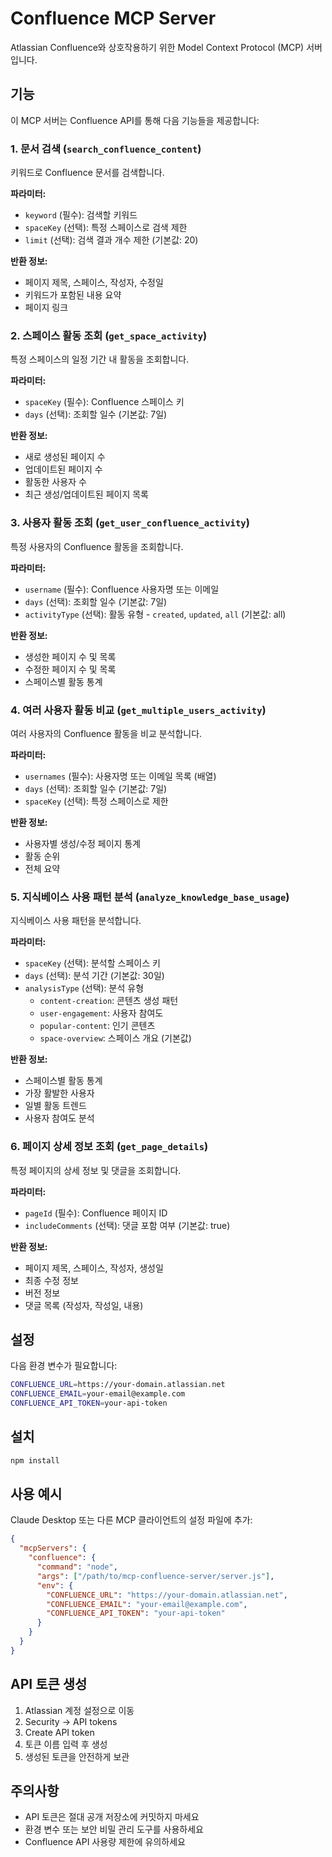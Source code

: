 # Confluence MCP Server

Atlassian Confluence와 상호작용하기 위한 Model Context Protocol (MCP) 서버입니다.

## 기능

이 MCP 서버는 Confluence API를 통해 다음 기능들을 제공합니다:

### 1. 문서 검색 (`search_confluence_content`)
키워드로 Confluence 문서를 검색합니다.

**파라미터:**
- `keyword` (필수): 검색할 키워드
- `spaceKey` (선택): 특정 스페이스로 검색 제한
- `limit` (선택): 검색 결과 개수 제한 (기본값: 20)

**반환 정보:**
- 페이지 제목, 스페이스, 작성자, 수정일
- 키워드가 포함된 내용 요약
- 페이지 링크

### 2. 스페이스 활동 조회 (`get_space_activity`)
특정 스페이스의 일정 기간 내 활동을 조회합니다.

**파라미터:**
- `spaceKey` (필수): Confluence 스페이스 키
- `days` (선택): 조회할 일수 (기본값: 7일)

**반환 정보:**
- 새로 생성된 페이지 수
- 업데이트된 페이지 수
- 활동한 사용자 수
- 최근 생성/업데이트된 페이지 목록

### 3. 사용자 활동 조회 (`get_user_confluence_activity`)
특정 사용자의 Confluence 활동을 조회합니다.

**파라미터:**
- `username` (필수): Confluence 사용자명 또는 이메일
- `days` (선택): 조회할 일수 (기본값: 7일)
- `activityType` (선택): 활동 유형 - `created`, `updated`, `all` (기본값: all)

**반환 정보:**
- 생성한 페이지 수 및 목록
- 수정한 페이지 수 및 목록
- 스페이스별 활동 통계

### 4. 여러 사용자 활동 비교 (`get_multiple_users_activity`)
여러 사용자의 Confluence 활동을 비교 분석합니다.

**파라미터:**
- `usernames` (필수): 사용자명 또는 이메일 목록 (배열)
- `days` (선택): 조회할 일수 (기본값: 7일)
- `spaceKey` (선택): 특정 스페이스로 제한

**반환 정보:**
- 사용자별 생성/수정 페이지 통계
- 활동 순위
- 전체 요약

### 5. 지식베이스 사용 패턴 분석 (`analyze_knowledge_base_usage`)
지식베이스 사용 패턴을 분석합니다.

**파라미터:**
- `spaceKey` (선택): 분석할 스페이스 키
- `days` (선택): 분석 기간 (기본값: 30일)
- `analysisType` (선택): 분석 유형
  - `content-creation`: 콘텐츠 생성 패턴
  - `user-engagement`: 사용자 참여도
  - `popular-content`: 인기 콘텐츠
  - `space-overview`: 스페이스 개요 (기본값)

**반환 정보:**
- 스페이스별 활동 통계
- 가장 활발한 사용자
- 일별 활동 트렌드
- 사용자 참여도 분석

### 6. 페이지 상세 정보 조회 (`get_page_details`)
특정 페이지의 상세 정보 및 댓글을 조회합니다.

**파라미터:**
- `pageId` (필수): Confluence 페이지 ID
- `includeComments` (선택): 댓글 포함 여부 (기본값: true)

**반환 정보:**
- 페이지 제목, 스페이스, 작성자, 생성일
- 최종 수정 정보
- 버전 정보
- 댓글 목록 (작성자, 작성일, 내용)

## 설정

다음 환경 변수가 필요합니다:

```bash
CONFLUENCE_URL=https://your-domain.atlassian.net
CONFLUENCE_EMAIL=your-email@example.com
CONFLUENCE_API_TOKEN=your-api-token
```

## 설치

```bash
npm install
```

## 사용 예시

Claude Desktop 또는 다른 MCP 클라이언트의 설정 파일에 추가:

```json
{
  "mcpServers": {
    "confluence": {
      "command": "node",
      "args": ["/path/to/mcp-confluence-server/server.js"],
      "env": {
        "CONFLUENCE_URL": "https://your-domain.atlassian.net",
        "CONFLUENCE_EMAIL": "your-email@example.com",
        "CONFLUENCE_API_TOKEN": "your-api-token"
      }
    }
  }
}
```

## API 토큰 생성

1. Atlassian 계정 설정으로 이동
2. Security → API tokens
3. Create API token
4. 토큰 이름 입력 후 생성
5. 생성된 토큰을 안전하게 보관

## 주의사항

- API 토큰은 절대 공개 저장소에 커밋하지 마세요
- 환경 변수 또는 보안 비밀 관리 도구를 사용하세요
- Confluence API 사용량 제한에 유의하세요
